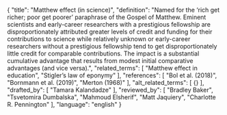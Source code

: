 {
  "title": "Matthew effect (in science)",
  "definition": "Named for the ‘rich get richer; poor get poorer’ paraphrase of the Gospel of Matthew. Eminent scientists and early-career researchers with a prestigious fellowship are disproportionately attributed greater levels of credit and funding for their contributions to science while relatively unknown or early-career researchers without a prestigious fellowship tend to get disproportionately little credit for comparable contributions. The impact is a substantial cumulative advantage that results from modest initial comparative advantages (and vice versa).",
  "related_terms": [
    "Matthew effect in education",
    "Stigler’s law of eponymy"
  ],
  "references": [
    "Bol et al. (2018)",
    "Bornmann et al. (2019)",
    "Merton (1968)"
  ],
  "alt_related_terms": [
    {}
  ],
  "drafted_by": [
    "Tamara Kalandadze"
  ],
  "reviewed_by": [
    "Bradley Baker",
    "Tsvetomira Dumbalska",
    "Mahmoud Elsherif",
    "Matt Jaquiery",
    "Charlotte R. Pennington"
  ],
  "language": "english"
}

